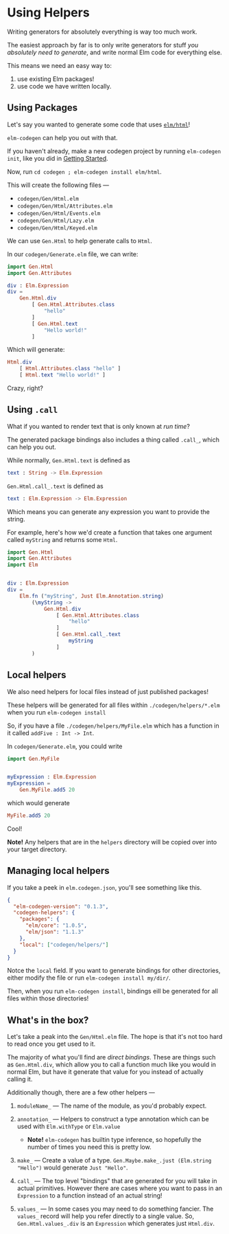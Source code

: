 # Using Helpers

Writing generators for absolutely everything is way too much work.

The easiest approach by far is to only write generators for stuff _you absolutely need to generate_, and write normal Elm code for everything else.

This means we need an easy way to:

1. use existing Elm packages!
2. use code we have written locally.

## Using Packages

Let's say you wanted to generate some code that uses [`elm/html`](https://package.elm-lang.org/packages/elm/html/latest/)!

`elm-codegen` can help you out with that.

If you haven't already, make a new codegen project by running `elm-codegen init`, like you did in [Getting Started](https://github.com/mdgriffith/elm-codegen/tree/main/guide/GettingStarted.md).

Now, run `cd codegen ; elm-codegen install elm/html`.

This will create the following files —

- `codegen/Gen/Html.elm`
- `codegen/Gen/Html/Attributes.elm`
- `codegen/Gen/Html/Events.elm`
- `codegen/Gen/Html/Lazy.elm`
- `codegen/Gen/Html/Keyed.elm`

We can use `Gen.Html` to help generate calls to `Html`.

In our `codegen/Generate.elm` file, we can write:

```elm
import Gen.Html
import Gen.Attributes

div : Elm.Expression
div =
    Gen.Html.div
        [ Gen.Html.Attributes.class
            "hello"
        ]
        [ Gen.Html.text
            "Hello world!"
        ]

```

Which will generate:

```elm
Html.div
    [ Html.Attributes.class "hello" ]
    [ Html.text "Hello world!" ]
```

Crazy, right?

## Using `.call`

What if you wanted to render text that is only known at _run time_?

The generated package bindings also includes a thing called `.call_`, which can help you out.

While normally, `Gen.Html.text` is defined as

```elm
text : String -> Elm.Expression
```

`Gen.Html.call_.text` is defined as

```elm
text : Elm.Expression -> Elm.Expression
```

Which means you can generate any expression you want to provide the string.

For example, here's how we'd create a function that takes one argument called `myString` and returns some `Html`.

```elm
import Gen.Html
import Gen.Attributes
import Elm


div : Elm.Expression
div =
    Elm.fn ("myString", Just Elm.Annotation.string)
        (\myString ->
            Gen.Html.div
                [ Gen.Html.Attributes.class
                    "hello"
                ]
                [ Gen.Html.call_.text
                    myString
                ]
        )
```

## Local helpers

We also need helpers for local files instead of just published packages!

These helpers will be generated for all files within `./codegen/helpers/*.elm` when you run `elm-codegen install`

So, if you have a file `./codegen/helpers/MyFile.elm` which has a function in it called `addFive : Int -> Int`.

In `codegen/Generate.elm`, you could write

```elm
import Gen.MyFile


myExpression : Elm.Expression
myExpression =
    Gen.MyFile.add5 20

```

which would generate

```elm
MyFile.add5 20
```

Cool!

**Note!** Any helpers that are in the `helpers` directory will be copied over into your target directory.

## Managing local helpers

If you take a peek in `elm.codegen.json`, you'll see something like this.

```json
{
  "elm-codegen-version": "0.1.3",
  "codegen-helpers": {
    "packages": {
      "elm/core": "1.0.5",
      "elm/json": "1.1.3"
    },
    "local": ["codegen/helpers/"]
  }
}
```

Notce the `local` field. If you want to generate bindings for other directories, either modify the file or run `elm-codegen install my/dir/`.

Then, when you run `elm-codegen install`, bindings eill be generated for all files within those directories!

## What's in the box?

Let's take a peak into the `Gen/Html.elm` file. The hope is that it's not too hard to read once you get used to it.

The majority of what you'll find are _direct bindings_. These are things such as `Gen.Html.div`, which allow you to call a function much like you would in normal Elm, but have it generate that value for you instead of actually calling it.

Additionally though, there are a few other helpers —

1. `moduleName_` — The name of the module, as you'd probably expect.
2. `annotation_` — Helpers to construct a type annotation which can be used with `Elm.withType` or `Elm.value`
   - **Note!** `elm-codegen` has builtin type inference, so hopefully the number of times you need this is pretty low.
3. `make_` — Create a value of a type. `Gen.Maybe.make_.just (Elm.string "Hello")` would generate `Just "Hello"`.
4. `call_` — The top level "bindings" that are generated for you will take in actual primitives. However there are cases where you want to pass in an `Expression` to a function instead of an actual string!

5. `values_` — In some cases you may need to do something fancier. The `values_` record will help you refer directly to a single value.
   So, `Gen.Html.values_.div` is an `Expression` which generates just `Html.div`.
